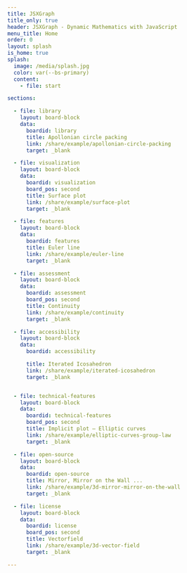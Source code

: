 ```yaml
---
title: JSXGraph
title_only: true
header: JSXGraph - Dynamic Mathematics with JavaScript
menu_title: Home
order: 0
layout: splash
is_home: true
splash:
  image: /media/splash.jpg
  color: var(--bs-primary)
  content:
    - file: start

sections:

  - file: library
    layout: board-block
    data:
      boardid: library
      title: Apollonian circle packing
      link: /share/example/apollonian-circle-packing
      target: _blank

  - file: visualization
    layout: board-block
    data:
      boardid: visualization
      board_pos: second
      title: Surface plot
      link: /share/example/surface-plot
      target: _blank

  - file: features
    layout: board-block
    data:
      boardid: features
      title: Euler line
      link: /share/example/euler-line
      target: _blank

  - file: assessment
    layout: board-block
    data:
      boardid: assessment
      board_pos: second
      title: Continuity
      link: /share/example/continuity
      target: _blank

  - file: accessibility
    layout: board-block
    data:
      boardid: accessibility

      title: Iterated Icosahedron
      link: /share/example/iterated-icosahedron
      target: _blank


  - file: technical-features
    layout: board-block
    data:
      boardid: technical-features
      board_pos: second
      title: Implicit plot – Elliptic curves
      link: /share/example/elliptic-curves-group-law
      target: _blank

  - file: open-source
    layout: board-block
    data:
      boardid: open-source
      title: Mirror, Mirror on the Wall ...
      link: /share/example/3d-mirror-mirror-on-the-wall
      target: _blank

  - file: license
    layout: board-block
    data:
      boardid: license
      board_pos: second
      title: Vectorfield
      link: /share/example/3d-vector-field
      target: _blank

---
```


<!-- overrides -->

<style>
  .jxgbox {
    background-color: transparent;
    border: none;
    border-radius: 0;
    cursor: pointer;
  }
</style>

<script>
    window.JXG.Options.board.showCopyright = false;
</script>